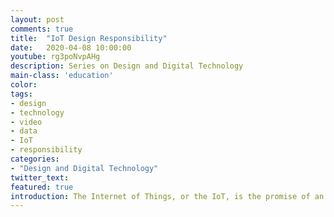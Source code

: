 ```yaml
---
layout: post
comments: true
title:  "IoT Design Responsibility"
date:   2020-04-08 10:00:00
youtube: rg3poNvpAHg
description: Series on Design and Digital Technology
main-class: 'education'
color:
tags:
- design
- technology
- video
- data
- IoT
- responsibility
categories:
- "Design and Digital Technology"
twitter_text:
featured: true
introduction: The Internet of Things, or the IoT, is the promise of an infrastructure that empower us, humans, to collect wide variety of data about the real world. Connecting physical things to the Internet opens up a whole new range of business model opportunities. However, the IoT is not the only necessary ingredient for product-service systems that sustainably provide value to people, the society and our planet. This pile of connected bikes in China is one of the many failed examples.
---
```

